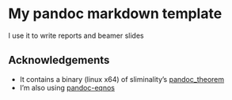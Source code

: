 # My pandoc markdown template

I use it to write reports and beamer slides


## Acknowledgements

- It contains a binary (linux x64) of sliminality’s [pandoc_theorem](https://github.com/sliminality/pandoc-theorem) 
- I’m also using [pandoc-eqnos](https://github.com/tomduck/pandoc-eqnos)

